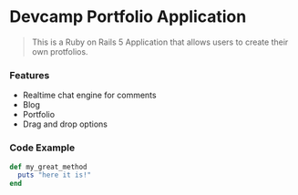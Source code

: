 # Devcamp Portfolio Application

> This is a Ruby on Rails 5 Application that allows users to create their own protfolios.

### Features

- Realtime chat engine for comments
- Blog
- Portfolio
- Drag and drop options

### Code Example

```ruby
def my_great_method
  puts "here it is!"
end
```
